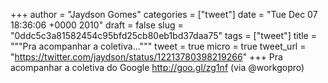 
+++
author = "Jaydson Gomes"
categories = ["tweet"]
date = "Tue Dec 07 18:36:06 +0000 2010"
draft = false
slug = "0ddc5c3a81582454c95bfd25cb80eb1bd37daa75"
tags = ["tweet"]
title = """Pra acompanhar a coletiva..."""
tweet = true
micro = true
tweet_url = "https://twitter.com/jaydson/status/12213780398219266"
+++
Pra acompanhar a coletiva do Google http://goo.gl/zg1nf (via @workgopro)
